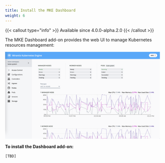 ```yaml
---
title: Install the MKE Dashboard
weight: 6
---
```


{{< callout type="info" >}} Available since 4.0.0-alpha.2.0 {{< /callout >}}

The MKE Dashboard add-on provides the web UI to manage Kubernetes resources management:

![MKE dasboard preview](ui-preview.png)

**To install the Dashboard add-on:**

```
[TBD]

```


